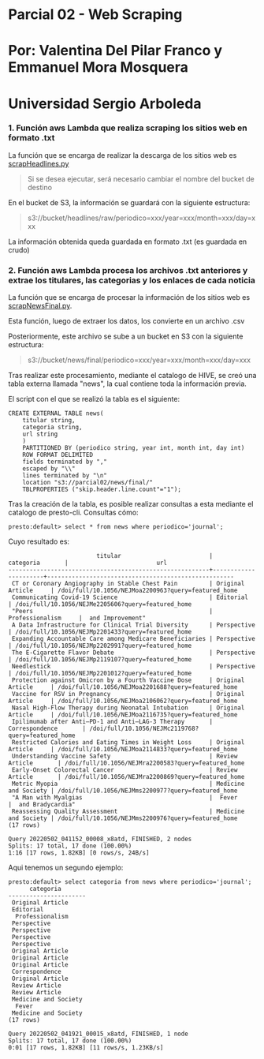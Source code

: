 # Parcial 02 - Web Scraping
# Por: Valentina Del Pilar Franco y Emmanuel Mora Mosquera
# Universidad Sergio Arboleda

### 1. Función aws Lambda que realiza scraping los sitios web en formato .txt

La función que se encarga de realizar la descarga de los sitios web es [scrapHeadlines.py](https://github.com/Hobbit3415/bigData-2022_01/blob/master/corte2/parcial02/scrapHeadlines/scrapHeadlines.py)

> Si se desea ejecutar, será necesario cambiar el nombre del bucket de destino

En el bucket de S3, la información se guardará con la siguiente estructura:
 > s3://bucket/headlines/raw/periodico=xxx/year=xxx/month=xxx/day=xxx

La información obtenida queda guardada en formato .txt (es guardada en crudo)

### 2. Función aws Lambda procesa los archivos .txt anteriores y extrae los titulares, las categorias y los enlaces de cada noticia

La función que se encarga de procesar la información de los sitios web es [scrapNewsFinal.py](https://github.com/Hobbit3415/bigData-2022_01/blob/master/corte2/parcial02/scrapNewsFinal/scrapNewsFinal.py).

Esta función, luego de extraer los datos, los convierte en un archivo .csv

Posteriormente, este archivo se sube a un bucket en S3 con la siguiente estructura:
> s3://bucket/news/final/periodico=xxx/year=xxx/month=xxx/day=xxx

Tras realizar este procesamiento, mediante el catalogo de HIVE, se creó una tabla externa llamada "news", la cual contiene toda la información previa.

El script con el que se realizó la tabla es el siguiente:
```
CREATE EXTERNAL TABLE news(
	titular string,
	categoria string,
	url string
	)
	PARTITIONED BY (periodico string, year int, month int, day int)
	ROW FORMAT DELIMITED
	fields terminated by ","
	escaped by "\\"
	lines terminated by "\n"
	location "s3://parcial02/news/final/"
	TBLPROPERTIES ("skip.header.line.count"="1");
```
Tras la creación de la tabla, es posible realizar consultas a esta mediante el catalogo de presto-cli. Consultas cómo:
```
presto:default> select * from news where periodico='journal';
```
Cuyo resultado es:
```
                         titular                         |      categoria       |                         url
---------------------------------------------------------+----------------------+-----------------------------------------------------
 CT or Coronary Angiography in Stable Chest Pain         | Original Article     | /doi/full/10.1056/NEJMoa2200963?query=featured_home
 Communicating Covid-19 Science                          | Editorial            | /doi/full/10.1056/NEJMe2205606?query=featured_home
 "Peers                                                  |  Professionalism     |  and Improvement"
 A Data Infrastructure for Clinical Trial Diversity      | Perspective          | /doi/full/10.1056/NEJMp2201433?query=featured_home
 Expanding Accountable Care among Medicare Beneficiaries | Perspective          | /doi/full/10.1056/NEJMp2202991?query=featured_home
 The E-Cigarette Flavor Debate                           | Perspective          | /doi/full/10.1056/NEJMp2119107?query=featured_home
 Needlestick                                             | Perspective          | /doi/full/10.1056/NEJMp2201012?query=featured_home
 Protection against Omicron by a Fourth Vaccine Dose     | Original Article     | /doi/full/10.1056/NEJMoa2201688?query=featured_home
 Vaccine for RSV in Pregnancy                            | Original Article     | /doi/full/10.1056/NEJMoa2106062?query=featured_home
 Nasal High-Flow Therapy during Neonatal Intubation      | Original Article     | /doi/full/10.1056/NEJMoa2116735?query=featured_home
 Ipilimumab after Anti–PD-1 and Anti–LAG-3 Therapy       | Correspondence       | /doi/full/10.1056/NEJMc2119768?query=featured_home
 Restricted Calories and Eating Times in Weight Loss     | Original Article     | /doi/full/10.1056/NEJMoa2114833?query=featured_home
 Understanding Vaccine Safety                            | Review Article       | /doi/full/10.1056/NEJMra2200583?query=featured_home
 Early-Onset Colorectal Cancer                           | Review Article       | /doi/full/10.1056/NEJMra2200869?query=featured_home
 Metric Myopia                                           | Medicine and Society | /doi/full/10.1056/NEJMms2200977?query=featured_home
 "A Man with Myalgias                                    |  Fever               |  and Bradycardia"
 Reassessing Quality Assessment                          | Medicine and Society | /doi/full/10.1056/NEJMms2200976?query=featured_home
(17 rows)

Query 20220502_041152_00008_x8atd, FINISHED, 2 nodes
Splits: 17 total, 17 done (100.00%)
1:16 [17 rows, 1.82KB] [0 rows/s, 24B/s]
```
Aqui tenemos un segundo ejemplo:
```
presto:default> select categoria from news where periodico='journal';
      categoria
----------------------
 Original Article
 Editorial
  Professionalism
 Perspective
 Perspective
 Perspective
 Perspective
 Original Article
 Original Article
 Original Article
 Correspondence
 Original Article
 Review Article
 Review Article
 Medicine and Society
  Fever
 Medicine and Society
(17 rows)

Query 20220502_041921_00015_x8atd, FINISHED, 1 node
Splits: 17 total, 17 done (100.00%)
0:01 [17 rows, 1.82KB] [11 rows/s, 1.23KB/s]
```
